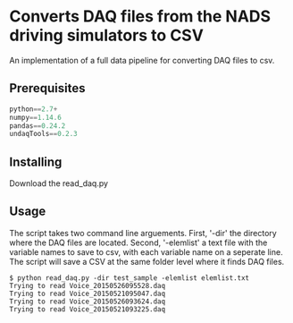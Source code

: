 # Converts DAQ files from the NADS driving simulators to CSV

An implementation of a full data pipeline for converting DAQ files to csv.

## Prerequisites
```python
python==2.7+
numpy==1.14.6
pandas==0.24.2
undaqTools==0.2.3
```

## Installing
Download the read_daq.py

## Usage
The script takes two command line arguements. First, '-dir' the directory where the DAQ files are located. Second, '-elemlist' a text file with the variable names to save to csv, with each variable name on a seperate line. The script will save a CSV at the same folder level where it finds DAQ files.
```
$ python read_daq.py -dir test_sample -elemlist elemlist.txt
Trying to read Voice_20150526095528.daq
Trying to read Voice_20150521095047.daq
Trying to read Voice_20150526093624.daq
Trying to read Voice_20150521093225.daq
```
